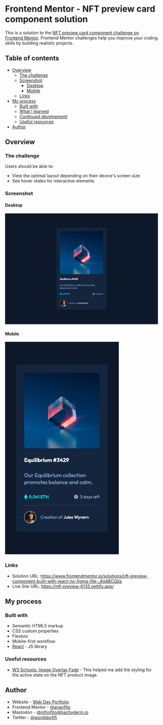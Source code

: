 # Frontend Mentor - NFT preview card component solution

This is a solution to the [NFT preview card component challenge on Frontend Mentor](https://www.frontendmentor.io/challenges/nft-preview-card-component-SbdUL_w0U). Frontend Mentor challenges help you improve your coding skills by building realistic projects. 

## Table of contents

- [Overview](#overview)
  - [The challenge](#the-challenge)
  - [Screenshot](#screenshot)
    - [Desktop](#desktop)
    - [Mobile](#mobile)
  - [Links](#links)
- [My process](#my-process)
  - [Built with](#built-with)
  - [What I learned](#what-i-learned)
  - [Continued development](#continued-development)
  - [Useful resources](#useful-resources)
- [Author](#author)

## Overview

### The challenge

Users should be able to:

- View the optimal layout depending on their device's screen size
- See hover states for interactive elements

### Screenshot

#### Desktop

![Preview card of an NFT dispalyed in a column. The product image is at the top followed by the name, info, price, days remaining, and creator.](./screenshot_nft-preview-desktop.png)

#### Mobile

![Preview card of an NFT dispalyed in a column. The product image is at the top followed by the name, info, price, days remaining, and creator.](./screenshot_nft-preview-mobile.png)

### Links

- Solution URL: https://www.frontendmentor.io/solutions/nft-preview-component-built-with-react-no-figma-file-_4qABCQila
- Live Site URL: https://ntf-preview-6135.netlify.app/

## My process

### Built with

- Semantic HTML5 markup
- CSS custom properties
- Flexbox
- Mobile-first workflow
- [React](https://reactjs.org/) - JS library

### Useful resources

- [W3 Schools: Image Overlay Fade](https://www.w3schools.com/howto/howto_css_image_overlay.asp) - This helped me add the styling for the active state on the NFT product image.

## Author

- Website - [Web Dev Portfolio](https://ananfito.github.io)
- Frontend Mentor - [@ananfito](https://www.frontendmentor.io/profile/ananfito)
- Mastodon - [@infinifito@hachyderm.io](https://hachyderm.io/@infinifito)
- Twitter - [@wordsbyfifi](https://www.twitter.com/wordsbyfifi)
